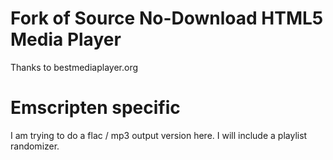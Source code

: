 # Fork of Source No-Download HTML5 Media Player #
Thanks to bestmediaplayer.org

# Emscripten specific #
I am trying to do a flac / mp3 output version here. I will include a playlist randomizer.
